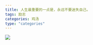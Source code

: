 ```yaml
---
title: 人生最重要的一点是，永远不要迷失自己。
tags: 励志
categories: 鸡汤
type: "categories"
---
```


![](http://ocppiicaw.bkt.clouddn.com/%E4%B8%BA%E4%BA%86%E6%A2%A6%E6%83%B3%E5%A5%8B%E6%96%97.jpg)
<!-- more -->
